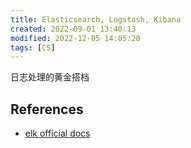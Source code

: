 ```yaml
---
title: Elasticsearch, Logstash, Kibana
created: 2022-09-01 13:40:13
modified: 2022-12-05 14:05:28
tags: [CS]
---
```


日志处理的黄金搭档

## References

- [elk official docs](https://elastic.co)
